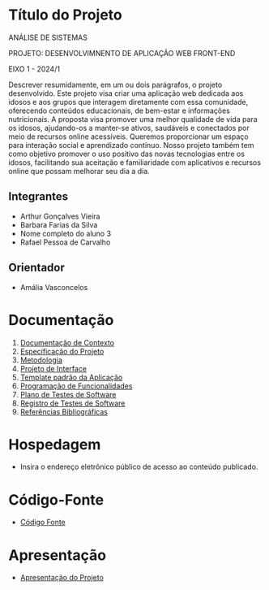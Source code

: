 # Título do Projeto

ANÁLISE DE SISTEMAS

PROJETO: DESENVOLVIMNENTO DE APLICAÇÃO WEB FRONT-END

EIXO 1 - 2024/1

Descrever resumidamente, em um ou dois parágrafos, o projeto desenvolvido.
Este projeto visa criar uma aplicação web dedicada aos idosos e aos grupos que interagem diretamente com essa comunidade, oferecendo conteúdos educacionais, de bem-estar e informações nutricionais. A proposta visa promover uma melhor qualidade de vida para os idosos, ajudando-os a manter-se ativos, saudáveis e conectados por meio de recursos online acessíveis. Queremos proporcionar um espaço para interação social e aprendizado contínuo. Nosso projeto também tem como objetivo promover o uso positivo das novas tecnologias entre os idosos, facilitando sua aceitação e familiaridade com aplicativos e recursos online que possam melhorar seu dia a dia.

## Integrantes

* Arthur Gonçalves Vieira
* Barbara Farias da Silva
* Nome completo do aluno 3
* Rafael Pessoa de Carvalho

## Orientador

* Amália Vasconcelos

# Documentação

<ol>
<li><a href="documentos/01-Documentação de Contexto.md"> Documentação de Contexto</a></li>
<li><a href="documentos/02-Especificação do Projeto.md"> Especificação do Projeto</a></li>
<li><a href="documentos/03-Metodologia.md"> Metodologia</a></li>
<li><a href="documentos/04-Projeto de Interface.md"> Projeto de Interface</a></li>
<li><a href="documentos/05-Template padrão da Aplicação.md"> Template padrão da Aplicação</a></li>
<li><a href="documentos/06-Programação de Funcionalidades.md"> Programação de Funcionalidades</a></li>
<li><a href="documentos/07-Plano de Testes de Software.md"> Plano de Testes de Software</a></li>
<li><a href="documentos/08-Registro de Testes de Software.md"> Registro de Testes de Software</a></li>
<li><a href="documentos/09-Referências.md"> Referências Bibliográficas</a></li>
</ol>

# Hospedagem

* Insira o endereço eletrônico público de acesso ao conteúdo publicado. 

# Código-Fonte

* <a href="codigo-fonte/README.md">Código Fonte</a>

# Apresentação

* <a href="apresentacao/README.md">Apresentação do Projeto</a>
